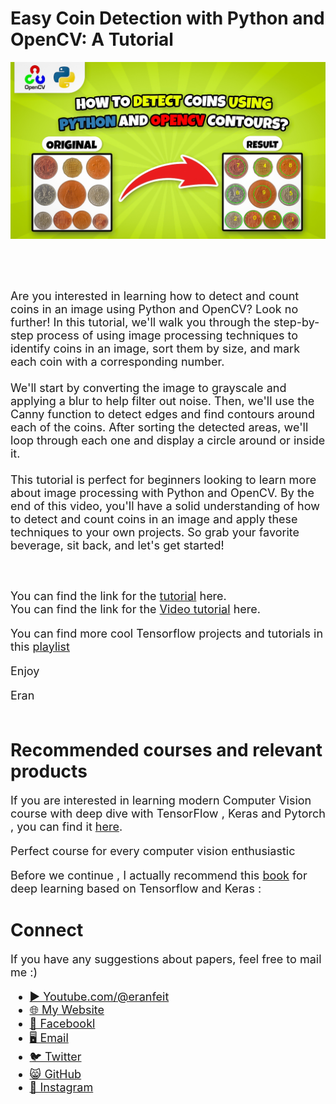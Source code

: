 # Easy Coin Detection with Python and OpenCV: A Tutorial

<p align="center">
  <img width="800" src="How to detect coins using Python and OpenCv contours (1).jpg" "image">
</p>

##
<br/><br/> 

<font size= "4" >
Are you interested in learning how to detect and count coins in an image using Python and OpenCV? Look no further! In this tutorial, we'll walk you through the step-by-step process of using image processing techniques to identify coins in an image, sort them by size, and mark each coin with a corresponding number.
<br/><br/> 
We'll start by converting the image to grayscale and applying a blur to help filter out noise. Then, we'll use the Canny function to detect edges and find contours around each of the coins. After sorting the detected areas, we'll loop through each one and display a circle around or inside it.
<br/><br/> 
This tutorial is perfect for beginners looking to learn more about image processing with Python and OpenCV. By the end of this video, you'll have a solid understanding of how to detect and count coins in an image and apply these techniques to your own projects. So grab your favorite beverage, sit back, and let's get started!

<br/><br/> 
You can find the link for the [tutorial](https://eranfeit.net/easy-coin-detection-with-python-and-opencv/) here.  
You can find the link for the [Video tutorial](https://youtu.be/_Coth4YESzk) here. 

You can find more cool Tensorflow projects and tutorials in this [playlist](https://www.youtube.com/watch?v=fd1msoIpM5Q&list=PLdkryDe59y4bxVvpexwR6PMTHH6_vFXjA)

Enjoy

Eran
<br/><br/> 

</font>

# Recommended courses and relevant products 
<font size= "4" >

If you are interested in learning modern Computer Vision course with deep dive with TensorFlow , Keras and Pytorch , you can find it [here](http://bit.ly/3HeDy1V).

Perfect course for every computer vision enthusiastic

Before we continue , I actually recommend this [book](https://amzn.to/3STWZ2N) for deep learning based on Tensorflow and Keras : 



</font>

# Connect

<font size= "4" >
If you have any suggestions about papers, feel free to mail me :)

- [▶️ Youtube.com/@eranfeit](youtube.com/@eranfeit?sub_confirmation=1)
- [🌐 My Website](https://eranfeit.net)
- [🐙 Facebookl](https://www.facebook.com/groups/3080601358933585)
- [🖥️ Email](mailto:feitgemel@gmail.com)
- [🐦 Twitter](https://twitter.com/eran_feit )
- [😸 GitHub](https://github.com/feitgemel)
- [📸 Instagram](https://www.instagram.com/eran_feit/)
</font>

